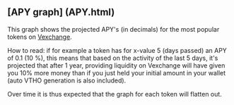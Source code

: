 ## [APY graph] (APY.html)
This graph shows the projected APY's (in decimals) for the most popular tokens on [Vexchange](https://vexchange.io).

How to read: if for example a token has for x-value 5 (days passed) an APY of 0.1 (10 %), this means that based on the activity of the last 5 days, it's projected that after 1 year, providing liquidity on Vexchange will have given you 10% more money than if you just held your initial amount in your wallet (auto VTHO generation is also included). 

Over time it is thus expected that the graph for each token will flatten out.
